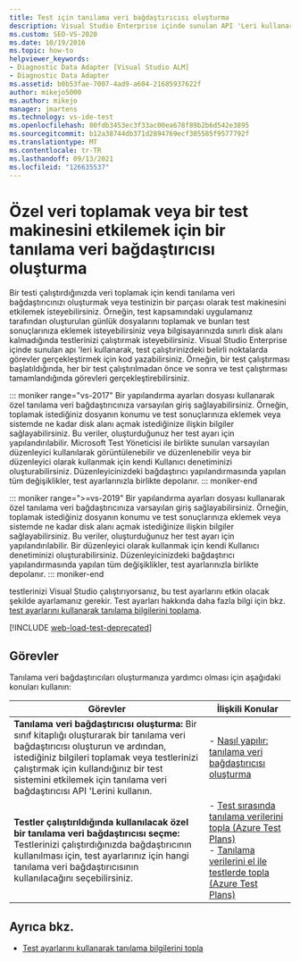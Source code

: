 ```yaml
---
title: Test için tanılama veri bağdaştırıcısı oluşturma
description: Visual Studio Enterprise içinde sunulan API 'Leri kullanarak test çalıştıralım içindeki belirli noktalarda görevler gerçekleştirmek için kod yazmayı öğrenin.
ms.custom: SEO-VS-2020
ms.date: 10/19/2016
ms.topic: how-to
helpviewer_keywords:
- Diagnostic Data Adapter [Visual Studio ALM]
- Diagnostic Data Adapter
ms.assetid: b0b53fae-7007-4ad9-a604-21685937622f
author: mikejo5000
ms.author: mikejo
manager: jmartens
ms.technology: vs-ide-test
ms.openlocfilehash: 80fdb3453ec3f33ac00ea678f89b2b6d542e3895
ms.sourcegitcommit: b12a38744db371d2894769ecf305585f9577792f
ms.translationtype: MT
ms.contentlocale: tr-TR
ms.lasthandoff: 09/13/2021
ms.locfileid: "126635537"
---
```

# <a name="create-a-diagnostic-data-adapter-to-collect-custom-data-or-affect-a-test-machine"></a>Özel veri toplamak veya bir test makinesini etkilemek için bir tanılama veri bağdaştırıcısı oluşturma

Bir testi çalıştırdığınızda veri toplamak için kendi tanılama veri bağdaştırıcınızı oluşturmak veya testinizin bir parçası olarak test makinesini etkilemek isteyebilirsiniz. Örneğin, test kapsamındaki uygulamanız tarafından oluşturulan günlük dosyalarını toplamak ve bunları test sonuçlarınıza eklemek isteyebilirsiniz veya bilgisayarınızda sınırlı disk alanı kalmadığında testlerinizi çalıştırmak isteyebilirsiniz. Visual Studio Enterprise içinde sunulan apı 'leri kullanarak, test çalıştırinizdeki belirli noktalarda görevler gerçekleştirmek için kod yazabilirsiniz. Örneğin, bir test çalıştırması başlatıldığında, her bir test çalıştırılmadan önce ve sonra ve test çalıştırması tamamlandığında görevleri gerçekleştirebilirsiniz.

::: moniker range="vs-2017"
Bir yapılandırma ayarları dosyası kullanarak özel tanılama veri bağdaştırıcınıza varsayılan giriş sağlayabilirsiniz. Örneğin, toplamak istediğiniz dosyanın konumu ve test sonuçlarınıza eklemek veya sistemde ne kadar disk alanı açmak istediğinize ilişkin bilgiler sağlayabilirsiniz. Bu veriler, oluşturduğunuz her test ayarı için yapılandırılabilir. Microsoft Test Yöneticisi ile birlikte sunulan varsayılan düzenleyici kullanılarak görüntülenebilir ve düzenlenebilir veya bir düzenleyici olarak kullanmak için kendi Kullanıcı denetiminizi oluşturabilirsiniz. Düzenleyicinizdeki bağdaştırıcı yapılandırmasında yapılan tüm değişiklikler, test ayarlarınızla birlikte depolanır.
::: moniker-end

::: moniker range=">=vs-2019"
Bir yapılandırma ayarları dosyası kullanarak özel tanılama veri bağdaştırıcınıza varsayılan giriş sağlayabilirsiniz. Örneğin, toplamak istediğiniz dosyanın konumu ve test sonuçlarınıza eklemek veya sistemde ne kadar disk alanı açmak istediğinize ilişkin bilgiler sağlayabilirsiniz. Bu veriler, oluşturduğunuz her test ayarı için yapılandırılabilir. Bir düzenleyici olarak kullanmak için kendi Kullanıcı denetiminizi oluşturabilirsiniz. Düzenleyicinizdeki bağdaştırıcı yapılandırmasında yapılan tüm değişiklikler, test ayarlarınızla birlikte depolanır.
::: moniker-end

testlerinizi Visual Studio çalıştırıyorsanız, bu test ayarlarını etkin olacak şekilde ayarlamanız gerekir. Test ayarları hakkında daha fazla bilgi için bkz. [test ayarlarını kullanarak tanılama bilgilerini toplama](../test/collect-diagnostic-information-using-test-settings.md).

[!INCLUDE [web-load-test-deprecated](includes/web-load-test-deprecated.md)]

## <a name="tasks"></a>Görevler

Tanılama veri bağdaştırıcıları oluşturmanıza yardımcı olması için aşağıdaki konuları kullanın:

|Görevler|İlişkili Konular|
|-|-----------------------|
|**Tanılama veri bağdaştırıcısı oluşturma:** Bir sınıf kitaplığı oluşturarak bir tanılama veri bağdaştırıcısı oluşturun ve ardından, istediğiniz bilgileri toplamak veya testlerinizi çalıştırmak için kullandığınız bir test sistemini etkilemek için tanılama veri bağdaştırıcısı API 'Lerini kullanın.|-   [Nasıl yapılır: tanılama veri bağdaştırıcısı oluşturma](../test/how-to-create-a-diagnostic-data-adapter.md)|
|**Testler çalıştırıldığında kullanılacak özel bir tanılama veri bağdaştırıcısı seçme:** Testlerinizi çalıştırdığınızda bağdaştırıcının kullanılması için, test ayarlarınız için hangi tanılama veri bağdaştırıcısının kullanılacağını seçebilirsiniz.|-   [Test sırasında tanılama verilerini topla (Azure Test Plans)](/azure/devops/test/collect-diagnostic-data?view=vsts&preserve-view=true)<br />-   [Tanılama verilerini el ile testlerde topla (Azure Test Plans)](/azure/devops/test/mtm/collect-more-diagnostic-data-in-manual-tests?view=vsts&preserve-view=true)|

## <a name="see-also"></a>Ayrıca bkz.

- [Test ayarlarını kullanarak tanılama bilgilerini topla](../test/collect-diagnostic-information-using-test-settings.md)